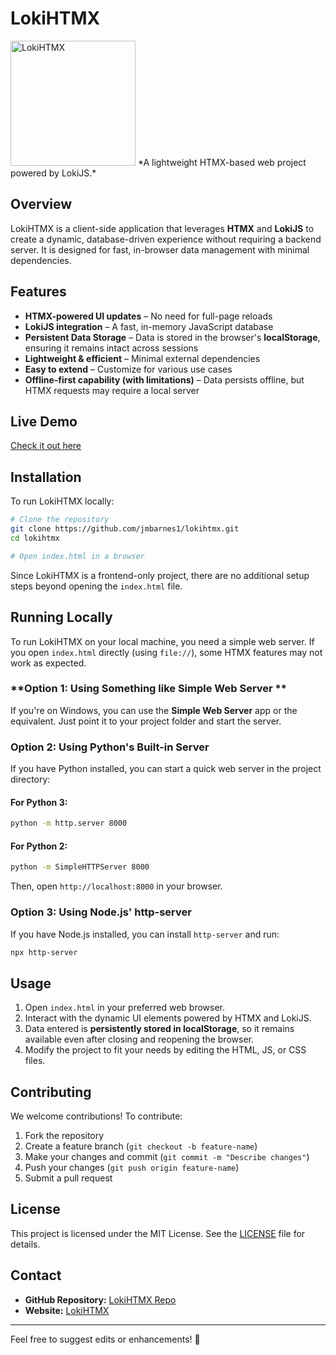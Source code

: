 # LokiHTMX

  
<img src="https://jmbarnes1.github.io/lokihtmx/lokijs.webp" alt="LokiHTMX" width="200">
*A lightweight HTMX-based web project powered by LokiJS.*

## Overview
LokiHTMX is a client-side application that leverages **HTMX** and **LokiJS** to create a dynamic, database-driven experience without requiring a backend server. It is designed for fast, in-browser data management with minimal dependencies.

## Features
- **HTMX-powered UI updates** – No need for full-page reloads
- **LokiJS integration** – A fast, in-memory JavaScript database
- **Persistent Data Storage** – Data is stored in the browser's **localStorage**, ensuring it remains intact across sessions
- **Lightweight & efficient** – Minimal external dependencies
- **Easy to extend** – Customize for various use cases
- **Offline-first capability (with limitations)** – Data persists offline, but HTMX requests may require a local server

## Live Demo
[Check it out here](https://jmbarnes1.github.io/lokihtmx/)

## Installation
To run LokiHTMX locally:

```bash
# Clone the repository
git clone https://github.com/jmbarnes1/lokihtmx.git
cd lokihtmx

# Open index.html in a browser
```

Since LokiHTMX is a frontend-only project, there are no additional setup steps beyond opening the `index.html` file.

## Running Locally
To run LokiHTMX on your local machine, you need a simple web server. If you open `index.html` directly (using `file://`), some HTMX features may not work as expected.

### **Option 1: Using Something like Simple Web Server **
If you're on Windows, you can use the **Simple Web Server** app or the equivalent. Just point it to your project folder and start the server.

### **Option 2: Using Python's Built-in Server**
If you have Python installed, you can start a quick web server in the project directory:

#### **For Python 3:**
```bash
python -m http.server 8000
```
#### **For Python 2:**
```bash
python -m SimpleHTTPServer 8000
```
Then, open `http://localhost:8000` in your browser.

### **Option 3: Using Node.js' http-server**
If you have Node.js installed, you can install `http-server` and run:
```bash
npx http-server
```

## Usage
1. Open `index.html` in your preferred web browser.
2. Interact with the dynamic UI elements powered by HTMX and LokiJS.
3. Data entered is **persistently stored in localStorage**, so it remains available even after closing and reopening the browser.
4. Modify the project to fit your needs by editing the HTML, JS, or CSS files.

## Contributing
We welcome contributions! To contribute:
1. Fork the repository
2. Create a feature branch (`git checkout -b feature-name`)
3. Make your changes and commit (`git commit -m "Describe changes"`)
4. Push your changes (`git push origin feature-name`)
5. Submit a pull request

## License
This project is licensed under the MIT License. See the [LICENSE](LICENSE) file for details.

## Contact
- **GitHub Repository:** [LokiHTMX Repo](https://github.com/jmbarnes1/lokihtmx)
- **Website:** [LokiHTMX](https://jmbarnes1.github.io/lokihtmx/)

---

Feel free to suggest edits or enhancements! 🚀

